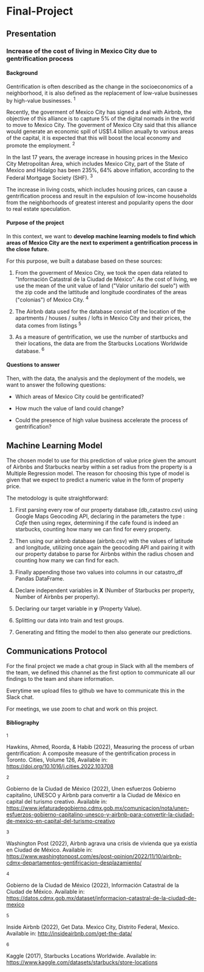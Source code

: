 # Final-Project

## Presentation

### Increase of the cost of living in Mexico City due to gentrification process

#### Background

Gentrification is often described as the change in the socioeconomics of a neighborhood, it is also defined as the replacement of low-value businesses by high-value businesses. <sup> 1 <sup> 

Recently, the goverment of Mexico City has signed a deal with Airbnb, the objective of this alliance is to capture 5% of the digital nomads in the world to move to Mexico City. The goverment of Mexico City said that this alliance would generate an economic spill of US$1.4 billion anually to various areas of the capital, it is expected that this will boost the local economy and promote the employment. <sup> 2 <sup>

In the last 17 years, the average increase in housing prices in the Mexico City Metropolitan Area, which includes Mexico City, part of the State of Mexico and Hidalgo has been 235%, 64% above inflation, according to the Federal Mortgage Society (SHF). <sup> 3 <sup>

The increase in living costs, which includes housing prices, can cause a gentrification process and result in the expulsion of low-income households from the neighborhoods of greatest interest and popularity opens the door to real estate speculation.

#### Purpose of the project

In this context, we want to **develop machine learning models to find which areas of Mexico City are the next to experiment a gentrification process in the close future.**

For this purpose, we built a database based on these sources:

1. From the goverment of Mexico City, we took the open data related to "Información Catastral de la Ciudad de México". As the cost of living, we use the mean of the unit value of land ("Valor unitario del suelo") with the zip code and the lattitude and longitude coordinates of the areas ("colonias") of Mexico City. <sup> 4 <sup>

2. The Airbnb data used for the database consist of the location of the apartments / houses / suites / lofts in Mexico City and their prices, the data comes from listings <sup> 5 <sup>

3. As a measure of gentrification, we use the number of startbucks and their locations, the data are from the Starbucks Locations Worldwide database. <sup> 6 <sup>

#### Questions to answer

Then, with the data, the analysis and the deployment of the models, we want to answer the following questions:

- Which areas of Mexico City could be gentrificated?

- How much the value of land could change?

- Could the presence of high value business accelerate the process of gentrification?

## Machine Learning Model

The chosen model to use for this prediction of value price given the amount of Airbnbs and Starbucks nearby within a set radius from the property is a Multiple Regression model. The reason for choosing this type of model is given that we expect to predict a numeric value in the form of property price.

The metodology is quite straightforward:
1. First parsing every row of our property database (db_catastro.csv) using Google Maps Geocoding API, declaring in the parameters the type : *Cafe* then using regex, determining if the cafe found is indeed an starbucks, counting how many we can find for every property.

2. Then using our airbnb database (airbnb.csv) with the values of latitude and longitude, utilizing once again the geocoding API and pairing it with our property databse to parse for Airbnbs within the radius chosen and counting how many we can find for each.

3. Finally appending those two values into columns in our catastro_df Pandas DataFrame.

4. Declare independent variables in **X** (Number of Starbucks per property, Number of Airbnbs per property).

5. Declaring our target variable in **y** (Property Value).

6. Splitting our data into train and test groups.

7. Generating and fitting the model to then also generate our predictions.


## Communications Protocol

For the final project we made a chat group in Slack with all the members of the team, we defined this channel as the first option to communicate all our findings to the team and share information.

Everytime we upload files to github we have to communicate this in the Slack chat.

For meetings, we use zoom to chat and work on this project.

 #### Bibliography
 
<sup> 1 <sup>     

Hawkins, Ahmed, Roorda, & Habib (2022), Measuring the process of urban gentrification: A composite measure of the gentrification process in Toronto. Cities, Volume 126, Available in: https://doi.org/10.1016/j.cities.2022.103708 

<sup> 2 <sup> 

Gobierno de la Ciudad de México (2022), Unen esfuerzos Gobierno capitalino, UNESCO y Airbnb para convertir a la Ciudad de México en capital del turismo creativo. Available in: https://www.jefaturadegobierno.cdmx.gob.mx/comunicacion/nota/unen-esfuerzos-gobierno-capitalino-unesco-y-airbnb-para-convertir-la-ciudad-de-mexico-en-capital-del-turismo-creativo

<sup> 3 <sup>

Washington Post (2022), Airbnb agrava una crisis de vivienda que ya existía en Ciudad de México. Available in: https://www.washingtonpost.com/es/post-opinion/2022/11/10/airbnb-cdmx-departamentos-gentifricacion-desplazamiento/ 

<sup> 4 <sup>
 
 Gobierno de la Ciudad de México (2022), Información Catastral de la Ciudad de México. Available in: https://datos.cdmx.gob.mx/dataset/informacion-catastral-de-la-ciudad-de-mexico

<sup> 5 <sup>

Inside Airbnb (2022), Get Data. Mexico City, Distrito Federal, Mexico. Available in: http://insideairbnb.com/get-the-data/
 
<sup> 6 <sup>

Kaggle (2017), Starbucks Locations Worldwide. Available in: https://www.kaggle.com/datasets/starbucks/store-locations
